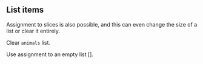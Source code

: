 ## List items

Assignment to slices is also possible, and this can even change the size of a list or clear it entirely.  
  
Clear `animals` list.  

<div class='hint'>Use assignment to an empty list [].</div>
